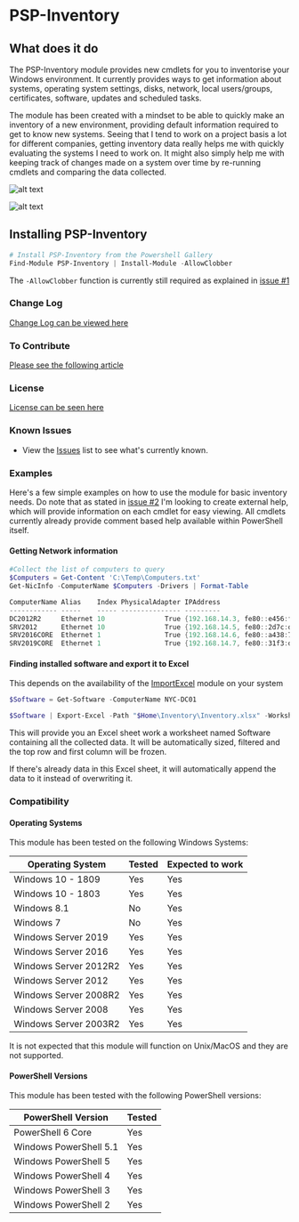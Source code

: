 # PSP-Inventory

## What does it do

The PSP-Inventory module provides new cmdlets for you to inventorise your Windows environment.
It currently provides ways to get information about systems, operating system settings, disks, network, local users/groups, certificates, software, updates and scheduled tasks.

The module has been created with a mindset to be able to quickly make an inventory of a new environment, providing default information required to get to know new systems.
Seeing that I tend to work on a project basis a lot for different companies, getting inventory data really helps me with quickly evaluating the systems I need to work on.
It might also simply help me with keeping track of changes made on a system over time by re-running cmdlets and comparing the data collected.

![alt text](https://powershellpr0mpt.com/wp-content/uploads/2019/03/PSP-Inventory_1.png "Quickly collect all information required")

![alt text](https://powershellpr0mpt.com/wp-content/uploads/2019/03/PSP-Inventory_2.png "Objects are formatted for an easy on the eye display, but contain every bit of info you might require")

## Installing PSP-Inventory

```powershell
# Install PSP-Inventory from the Powershell Gallery
Find-Module PSP-Inventory | Install-Module -AllowClobber
```

The `-AllowClobber` function is currently still required as explained in [issue #1](https://github.com/powershellpr0mpt/PSP-Inventory/issues/1)

### Change Log

[Change Log can be viewed here](CHANGELOG.md)

### To Contribute

[Please see the following article](CONTRIBUTING.md)

### License

[License can be seen here](LICENSE.md)

### Known Issues

- View the [Issues](https://github.com/powershellpr0mpt/PSP-Inventory/issues) list to see what's currently known.

### Examples

Here's a few simple examples on how to use the module for basic inventory needs.
Do note that as stated in [issue #2](https://github.com/powershellpr0mpt/PSP-Inventory/issues/2) I'm looking to create external help, which will provide information on each cmdlet for easy viewing.
All cmdlets currently already provide comment based help available within PowerShell itself.

#### Getting Network information

```powershell
#Collect the list of computers to query
$Computers = Get-Content 'C:\Temp\Computers.txt'
Get-NicInfo -ComputerName $Computers -Drivers | Format-Table

ComputerName Alias    Index PhysicalAdapter IPAddress                                 Status    MacAddress        DHCPEnabled DHCPServer DNSServers
------------ -----    ----- --------------- ---------                                 ------    ----------        ----------- ---------- ----------
DC2012R2     Ethernet 10               True {192.168.14.3, fe80::e456:f730:f610:7eac} Connected 00:17:FB:00:00:00       False            {127.0.0.1}
SRV2012      Ethernet 10               True {192.168.14.5, fe80::2d7c:d6b8:d670:38df} Connected 00:17:FB:00:00:02       False            {192.168.14.3}
SRV2016CORE  Ethernet 1                True {192.168.14.6, fe80::a438:7d49:4f12:b000} Connected 00:17:FB:00:00:03       False            {192.168.14.3}
SRV2019CORE  Ethernet 1                True {192.168.14.7, fe80::31f3:d92a:a4b9:e3a8} Connected 00:17:FB:00:00:04       False            {192.168.14.3}
```

#### Finding installed software and export it to Excel

This depends on the availability of the [ImportExcel](https://github.com/dfinke/ImportExcel) module on your system

```powershell
$Software = Get-Software -ComputerName NYC-DC01

$Software | Export-Excel -Path "$Home\Inventory\Inventory.xlsx" -WorksheetName 'Software' -Append -AutoSize -AutoFilter -FreezeTopRowFirstColumn
```

This will provide you an Excel sheet work a worksheet named Software containing all the collected data.
It will be automatically sized, filtered and the top row and first column will be frozen.

If there's already data in this Excel sheet, it will automatically append the data to it instead of overwriting it.

### Compatibility

#### Operating Systems

  This module has been tested on the following Windows Systems:

  Operating System | Tested | Expected to work
  ---|---|---
  Windows 10 - 1809 | Yes | Yes
  Windows 10 - 1803 | Yes | Yes
  Windows 8.1 | No | Yes
  Windows 7 | No | Yes
  Windows Server 2019 | Yes | Yes
  Windows Server 2016 | Yes | Yes
  Windows Server 2012R2 | Yes | Yes
  Windows Server 2012 | Yes | Yes
  Windows Server 2008R2 | Yes | Yes
  Windows Server 2008 | Yes | Yes
  Windows Server 2003R2 | Yes | Yes

  It is not expected that this module will function on Unix/MacOS and they are not supported.

#### PowerShell Versions

  This module has been tested with the following PowerShell versions:

  PowerShell Version | Tested
  --- | ---
  PowerShell 6 Core | Yes
Windows PowerShell 5.1 | Yes
Windows PowerShell 5 | Yes
Windows PowerShell 4 | Yes
Windows PowerShell 3 | Yes
Windows PowerShell 2 | Yes